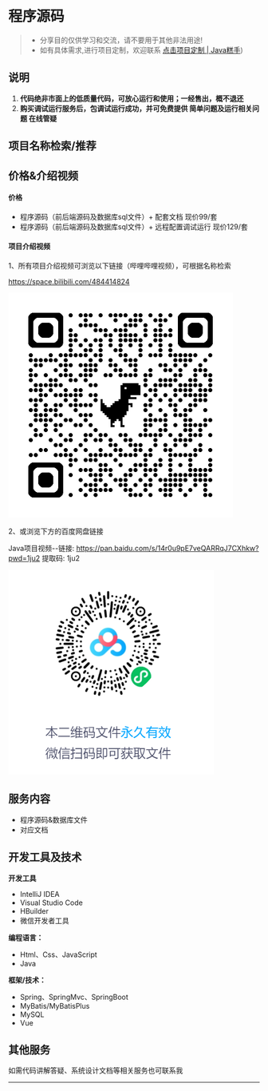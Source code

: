 # 程序源码
> - 分享目的仅供学习和交流，请不要用于其他非法用途!
> - 如有具体需求,进行项目定制，欢迎联系 [点击项目定制 | Java糕手](http://127.0.0.1:5173/javamaster/main/design.html))

## 说明
1. **代码绝非市面上的低质量代码，可放心运行和使用；一经售出，概不退还**
2. **购买调试运行服务后，包调试运行成功，并可免费提供 简单问题及运行相关问题 在线管疑**

## 项目名称检索/推荐

<CustomComponent />

<script setup>
import CustomComponent from '../components/CustomComponent.vue'
</script>

## 价格&介绍视频

#### 价格

- 程序源码（前后端源码及数据库sql文件）+ 配套文档   现价99/套
- 程序源码（前后端源码及数据库sql文件）+ 远程配置调试运行  现价129/套

#### 项目介绍视频

1、所有项目介绍视频可浏览以下链接（哔哩哔哩视频），可根据名称检索

https://space.bilibili.com/484414824

<img src="../public/bilibili.png">

2、或浏览下方的百度网盘链接

Java项目视频--链接: https://pan.baidu.com/s/14r0u9pE7veQARRqJ7CXhkw?pwd=1ju2 提取码: 1ju2 

<img src="../public/wangpan.png">







## 服务内容
- 程序源码&数据库文件
- 对应文档

## 开发工具及技术

**开发工具**

- IntelliJ IDEA
- Visual Studio Code
- HBuilder
- 微信开发者工具

**编程语言：**
- Html、Css、JavaScript
- Java

**框架/技术：**
- Spring、SpringMvc、SpringBoot
- MyBatis/MyBatisPlus
- MySQL
- Vue



## 其他服务

如需代码讲解答疑、系统设计文档等相关服务也可联系我



---

